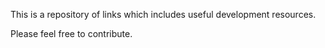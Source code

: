 This is a repository of links which includes useful development resources.

Please feel free to contribute.
